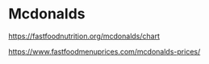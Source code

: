 # Mcdonalds



https://fastfoodnutrition.org/mcdonalds/chart

https://www.fastfoodmenuprices.com/mcdonalds-prices/
